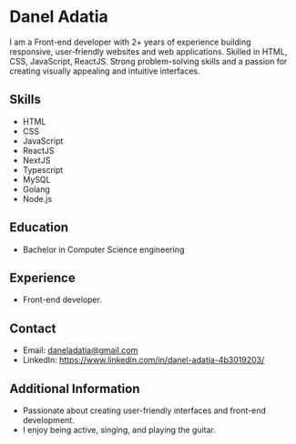 # Danel Adatia

I am a Front-end developer with 2+ years of experience building responsive, user-friendly websites and web applications. Skilled in HTML, CSS, JavaScript, ReactJS. Strong problem-solving skills and a passion for creating visually appealing and intuitive interfaces.

## Skills
- HTML
- CSS
- JavaScript
- ReactJS
- NextJS
- Typescript
- MySQL
- Golang
- Node.js

## Education
- Bachelor in Computer Science engineering

## Experience
- Front-end developer.

## Contact
- Email: daneladatia@gmail.com
- LinkedIn: https://www.linkedin.com/in/danel-adatia-4b3019203/

## Additional Information
- Passionate about creating user-friendly interfaces and front-end development.
- I enjoy being active, singing, and playing the guitar.
